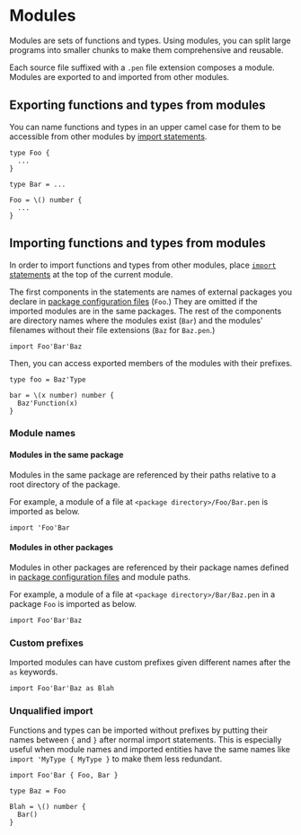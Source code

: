 # Modules

Modules are sets of functions and types. Using modules, you can split large programs into smaller chunks to make them comprehensive and reusable.

Each source file suffixed with a `.pen` file extension composes a module. Modules are exported to and imported from other modules.

## Exporting functions and types from modules

You can name functions and types in an upper camel case for them to be accessible from other modules by [import statements](#importing-functions-and-types-from-modules).

```pen
type Foo {
  ...
}

type Bar = ...

Foo = \() number {
  ...
}
```

## Importing functions and types from modules

In order to import functions and types from other modules, place [`import` statements](/references/language/syntax.md#import-statement) at the top of the current module.

The first components in the statements are names of external packages you declare in [package configuration files][package-configuration] (`Foo`.) They are omitted if the imported modules are in the same packages. The rest of the components are directory names where the modules exist (`Bar`) and the modules' filenames without their file extensions (`Baz` for `Baz.pen`.)

```pen
import Foo'Bar'Baz
```

Then, you can access exported members of the modules with their prefixes.

```pen
type foo = Baz'Type

bar = \(x number) number {
  Baz'Function(x)
}
```

### Module names

#### Modules in the same package

Modules in the same package are referenced by their paths relative to a root directory of the package.

For example, a module of a file at `<package directory>/Foo/Bar.pen` is imported as below.

```pen
import 'Foo'Bar
```

#### Modules in other packages

Modules in other packages are referenced by their package names defined in [package configuration files][package-configuration] and module paths.

For example, a module of a file at `<package directory>/Bar/Baz.pen` in a package `Foo` is imported as below.

```pen
import Foo'Bar'Baz
```

### Custom prefixes

Imported modules can have custom prefixes given different names after the `as` keywords.

```pen
import Foo'Bar'Baz as Blah
```

[package-configuration]: packages.md#package-configuration

### Unqualified import

Functions and types can be imported without prefixes by putting their names between `{` and `}` after normal import statements. This is especially useful when module names and imported entities have the same names like `import 'MyType { MyType }` to make them less redundant.

```pen
import Foo'Bar { Foo, Bar }

type Baz = Foo

Blah = \() number {
  Bar()
}
```

[package-configuration]: packages.md#package-configuration
